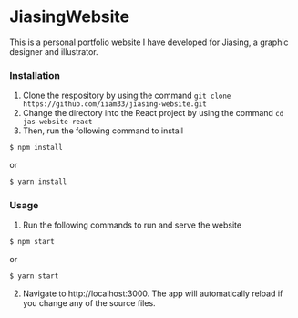 # JiasingWebsite
This is a personal portfolio website I have developed for Jiasing, a graphic designer and illustrator. 

### Installation
1. Clone the respository by using the command ```git clone https://github.com/iiam33/jiasing-website.git```
2. Change the directory into the React project by using the command ```cd jas-website-react```
3. Then, run the following command to install 

``` bash
$ npm install
```

or

``` bash
$ yarn install
```

### Usage
1. Run the following commands to run and serve the website

``` bash
$ npm start
```

or 

``` bash
$ yarn start
```

2. Navigate to http://localhost:3000. The app will automatically reload if you change any of the source files.

